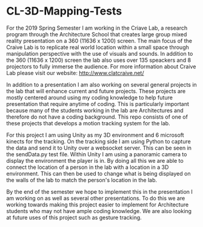# CL-3D-Mapping-Tests
For the 2019 Spring Semester I am working in the Criave Lab, a research program through the Architecture School that creates large group mixed reality presentation on a 360 (11636 x 1200) screen. The main focus of the Craive Lab is to replicate real world location within a small space through manipulation perspective with the use of visuals and sounds. In addition to the 360 (11636 x 1200) screen the lab also uses over 135 speackers and 8 projectors to fully immerse the audience. For more information about Craive Lab please visit our website: http://www.clatcraive.net/

In addition to a presentation I am also working on several general projects in the lab that will enhance current and future projects. These projects are mostly centered around using my coding knowledge to help future presentation that require anytime of coding. This is particularly important because many of the students working in the lab are Architectures and therefore do not have a coding background. This repo consists of one of these projects that develops a motion tracking system for the lab. 

For this project I am using Unity as my 3D environment and 6 microsoft kinects for the tracking. On the tracking side I am using Python to capture the data and send it to Unity over a websocket server. This can be seen in the sendData.py test file. Within Unity I am using a panoramic camera to display the environment the player is in. By doing all this we are able to connect the location of a person in the lab with a location in a 3D environment. This can then be used to change what is being displayed on the walls of the lab to match the person's location in the lab. 

By the end of the semester we hope to implement this in the presentation I am working on as well as several other presentations. To do this we are working towards making this project easier to implement for Architecture students who may not have ample coding knowledge. We are also looking at future uses of this project such as gesture tracking.
